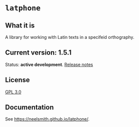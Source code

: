 # `latphone`



## What it is

A library for working with Latin texts in a specifeid orthography.

## Current version: 1.5.1


Status:  **active development**. [Release notes](releases.md)


## License

[GPL 3.0](https://opensource.org/licenses/gpl-3.0.html)


## Documentation

See <https://neelsmith.github.io/latphone/>.
